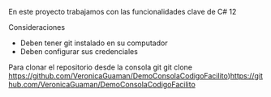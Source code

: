 En este proyecto trabajamos con las funcionalidades clave de C# 12

Consideraciones

- Deben tener git instalado en su computador
- Deben configurar sus credenciales

Para clonar el repositorio desde la consola git
git clone https://github.com/VeronicaGuaman/DemoConsolaCodigoFacilito)https://github.com/VeronicaGuaman/DemoConsolaCodigoFacilito
